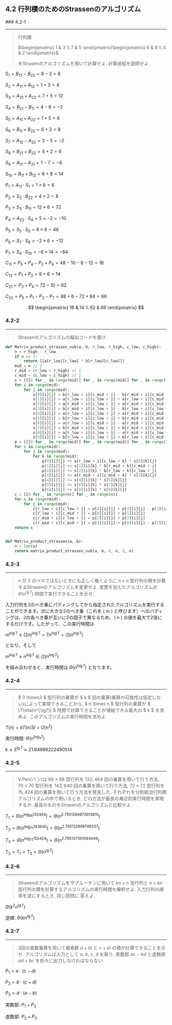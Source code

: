 ## 4.2 行列積のためのStrassenのアルゴリズム

### 4.2-1
***
> 行列積
>
> $\begin{pmatrix} 1 & 3 \\ 7 & 5 \end{pmatrix}\begin{pmatrix} 6 & 8 \\ 4 & 2 \end{pmatrix}$
>
> をStrasenのアルゴリズムを用いて計算せよ. 計算過程を説明せよ. 

$S_1 = B_{12} - B_{22} = 8 - 2 = 6$

$S_2 = A_{11} + A_{12} = 1 + 3 = 4$

$S_3 = A_{21} + A_{22} = 7 + 5 = 12$

$S_4 = B_{21} - B_{11} = 4 - 6 = -2$

$S_5 = A_{11} + A_{22} = 1 + 5 = 6$

$S_6 = B_{11} + B_{22} = 6 + 2 = 8$

$S_7 = A_{12} - A_{22} = 3 - 5 = -2$

$S_8 = B_{21} + B_{22} = 4 + 2 = 6$

$S_9 = A_{11} - A_{21} = 1 - 7 = -6$

$S_{10} = B_{11} + B_{12} = 6 + 8 = 14$

$P_1 = A_{11} \cdot S_1 = 1 \times 6 = 6$

$P_2 = S_{2} \cdot B_{22} = 4 \times 2 = 8$

$P_3 = S_{3} \cdot B_{11} = 12 \times 6 = 72$

$P_4 = A_{22} \cdot S_4 = 5 \times -2 = -10$

$P_5 = S_{5} \cdot S_6 = 6 \times 8 = 48$

$P_6 = S_{7} \cdot S_8 = -2 \times 6 = -12$

$P_7 = S_{9} \cdot S_{10} = -6 \times 14 = -84$

$C_{11} = P_5 + P_4 - P_2 + P_6 = 48 - 10 - 8 - 12 = 18$

$C_{12} = P_1 + P_2 = 8 + 6 = 14$

$C_{21} = P_3 + P_4 = 72 - 10 = 62$

$C_{22} = P_5 + P_1 - P_3 - P_7 = 48 + 6 - 72 + 84 = 66$

$$
\begin{pmatrix}
18 & 14 \\
62 & 66
\end{pmatrix}
$$

### 4.2-2
***
> Strasenのアルゴリズムの擬似コードを書け.


```python
def Matrix_product_strassen_sub(a, b, r_low, r_high, c_low, c_high):
    n = r_high - r_low
    if n == 1:
        return [[a[r_low][c_low] * b[r_low][c_low]]]
    mid = n // 2
    r_mid = (r_low + r_high) // 2
    c_mid = (c_low + c_high) // 2
    s = [[[0 for _ in range(mid)] for _ in range(mid)] for _ in range(10)]
    for i in range(mid):
        for j in range(mid):
            s[0][i][j] = b[r_low + i][c_mid + j] - b[r_mid + i][c_mid + j]
            s[1][i][j] = a[r_low + i][c_low + j] + a[r_low + i][c_mid + j]
            s[2][i][j] = a[r_mid + i][c_low + j] + a[r_mid + i][c_mid + j]
            s[3][i][j] = b[r_mid + i][c_low + j] - b[r_low + i][c_low + j]
            s[4][i][j] = a[r_low + i][c_low + j] + a[r_mid + i][c_mid + j]
            s[5][i][j] = b[r_low + i][c_low + j] + b[r_mid + i][c_mid + j]
            s[6][i][j] = a[r_low + i][c_mid + j] - a[r_mid + i][c_mid + j]
            s[7][i][j] = b[r_mid + i][c_low + j] + b[r_mid + i][c_mid + j]
            s[8][i][j] = a[r_low + i][c_low + j] - a[r_mid + i][c_low + j]
            s[9][i][j] = b[r_low + i][c_low + j] + b[r_low + i][c_mid + j]
    p = [[[0 for _ in range(mid)] for _ in range(mid)] for _ in range(7)]
    for i in range(mid):
        for j in range(mid):
            for k in range(mid):
                p[0][i][j] += a[r_low + i][c_low + k] * s[0][k][j]
                p[1][i][j] += s[1][i][k] * b[r_mid + k][c_mid + j]
                p[2][i][j] += s[2][i][k] * b[r_low + k][c_low + j]
                p[3][i][j] += a[r_mid + i][c_mid + k] * s[3][k][j]
                p[4][i][j] += s[4][i][k] * s[5][k][j]
                p[5][i][j] += s[6][i][k] * s[7][k][j]
                p[6][i][j] += s[8][i][k] * s[9][k][j]
    c = [[0 for _ in range(n)] for _ in range(n)]
    for i in range(mid):
        for j in range(mid):
            c[r_low + i][c_low + j] = p[4][i][j] + p[3][i][j] - p[1][i][j] + p[5][i][j]
            c[r_low + i][c_mid + j] = p[0][i][j] + p[1][i][j]
            c[r_mid + i][c_low + j] = p[2][i][j] + p[3][i][j]
            c[r_mid + i][c_mid + j] = p[4][i][j] + p[0][i][j] - p[2][i][j] - p[6][i][j]
    return c


def Matrix_product_strassen(a, b):
    n = len(a)
    return matrix_product_strassen_sub(a, b, 0, n, 0, n)
```

### 4.2-3
***
> $n$ が $2$ のベキではないときにも正しく働くように $n \times n$ 型行列の積を計算するStrasenのアルゴリズムを変更せよ. 変更を加えたアルゴリズムが $\Theta(n^{\lg 7})$ 時間で実行できることを示せ. 

入力行列を2のべき乗にパディングしてから指定されたアルゴリズムを実行することができます。次に大きな2のべき乗（これを \( m \) と呼びます）へのパディングは、2の各べき乗が互いに2の因子で異なるため、\( n \) の値を最大で2倍にするだけです。したがって、この実行時間は


$m^{\log 7} \leq (2n)^{\log 7} = 7n^{\log 7} = O(n^{\log 7})$

となり、そして

$m^{\log 7} \geq n^{\log 7} \in \Omega(n^{\log 7})$

を組み合わせると、実行時間は $\Theta(n^{\log 7})$ となります。

### 4.2-4
***
>  $ 3 \times3 $ 型行列の乗算が $ k $ 回の乗算(乗算の可換性は仮定しない)によって実現できることから,  $ n \times n $ 型行列の乗算が $ \Theta(n^{\lg7}) $ 時間で計算できることが帰結できる最大の $ k $ を求めよ. このアルゴリズムの実行時間を求めよ.

$T(n) = kT(n/3) + O(n^2)$

実行時間: $\Theta(n^{\log_3 7})$

$k \le 3^{\lg 7} \approx 21.84986222490514$

### 4.2-5
***
> V.Pan(パン)は $68 \times 68$ 型行列を $132,464$ 回の乗算を用いて行う方法, $70 \times 70$ 型行列を $143,640$ 回の乗算を用いて行う方法, $72 \times 72$ 型行列を $15,424$ 回の乗算を用いて行う方法を発見した. それぞれを分割統治行列積アルゴリズムの中で用いるとき, どの方法が最良の漸近的実行時間を実現するか. 最良のものをStrasenのアルゴリズムと比較せよ. 

$T_1 = \Theta(n^{\log_{68}132464}) = \Theta(n^{2.7951284873613815})$

$T_2 = \Theta(n^{\log_{70}143640}) = \Theta(n^{2.795122689748337})$

$T_3 = \Theta(n^{\log_{72}155424}) = \Theta(n^{2.795147391093449})$

$T_2 < T_1 < T_3 < \Theta(n^{\lg 7})$

### 4.2-6
***
> Strasenのアルゴリズムをサプルーチンに用いて $kn \times n$ 型行列と $n \times kn$ 型行列の積を計算するアルゴリズムの実行時間を解析せよ. 入力行列の順序を逆にするとき, 同じ質問に
答えよ.

$\Theta(k^2n^{\lg 7})$

逆順: $\Theta(kn^{\lg 7})$

### 4.2-7
***
> 3回の実数乗算を用いて複素数 $a + bi$ と $c + di$ の積が計算できることを示せ. アルゴリズムは入力として $a$, $b$, $c$, $d$ を取り, 実数部 $ac - bd$ と虚数部 $ad + bc$ を別々に出力しなければならない. 

$P_1 = a \cdot (c - d)$

$P_2 = b \cdot (c + d)$

$P_3 = d \cdot (a - b)$

実数部: $P_1 + P_3$

虚数部: $P_2 + P_3$
